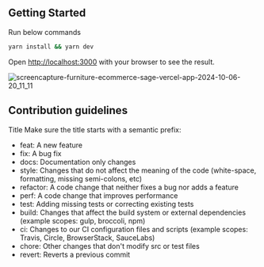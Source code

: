 
## Getting Started

Run below commands
```bash
yarn install && yarn dev
```

Open [http://localhost:3000](http://localhost:3000) with your browser to see the result.




![screencapture-furniture-ecommerce-sage-vercel-app-2024-10-06-20_11_11](https://github.com/user-attachments/assets/33daf01d-97de-4248-8025-2276837035c5)

## Contribution guidelines

Title
Make sure the title starts with a semantic prefix:

- feat: A new feature
- fix: A bug fix
- docs: Documentation only changes
- style: Changes that do not affect the meaning of the code (white-space, formatting, missing semi-colons, etc)
- refactor: A code change that neither fixes a bug nor adds a feature
- perf: A code change that improves performance
- test: Adding missing tests or correcting existing tests
- build: Changes that affect the build system or external dependencies (example scopes: gulp, broccoli, npm)
- ci: Changes to our CI configuration files and scripts (example scopes: Travis, Circle, BrowserStack, SauceLabs)
- chore: Other changes that don't modify src or test files
- revert: Reverts a previous commit
